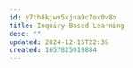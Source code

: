 ```yaml
---
id: y7th8kjwv5kjna9c7ox0v8o
title: Inquiry Based Learning
desc: ""
updated: 2024-12-15T22:35
created: 1657825019884
---
```

